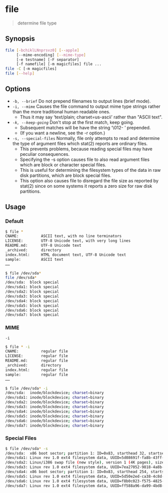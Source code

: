 # file

> determine file type

## Synopsis

```bash
file [-bchiklLNnprsvz0] [--apple]
     [--mime-encoding] [--mime-type]
     [-e testname] [-F separator]
     [-f namefile] [-m magicfiles] file ...
file -C [-m magicfiles]
file [--help]
```

## Options

- `-b, --brief` Do not prepend filenames to output lines (brief mode).
- `-i, --mime` Causes the file command to output mime type strings rather than the more traditional human readable ones.
    - Thus it may say ‘text/plain; charset=us-ascii’ rather than "ASCII text".
- _`-k, --keep-going`_ Don't stop at the first match, keep going.
    - Subsequent matches will be have the string ‘\012- ’ prepended.
    - (If you want a newline, see the -r option.)
- `-s, --special-files` Normally, file only attempts to read and determine the type of argument files which stat(2) reports are ordinary files.
    - This prevents problems, because reading special files may have peculiar consequences.
    - Specifying the -s option causes file to also read argument files which are block or character special files.
    - This is useful for determining the filesystem types of the data in raw disk partitions, which are block special files.
    - This option also causes file to disregard the file size as reported by stat(2) since on some systems it reports a zero size for raw disk partitions.

## Usage

### Default

```bash
$ file *
CNAME:          ASCII text, with no line terminators
LICENSE:        UTF-8 Unicode text, with very long lines
README.md:      UTF-8 Unicode text
_archived:      directory
index.html:     HTML document text, UTF-8 Unicode text
sample:         ASCII text
……
```

```bash
$ file /dev/sda*
file /dev/sda*
/dev/sda:  block special
/dev/sda1: block special
/dev/sda2: block special
/dev/sda3: block special
/dev/sda4: block special
/dev/sda5: block special
/dev/sda6: block special
/dev/sda7: block special
```

### MIME

`-i`

```bash
$ file * -i
CNAME:          regular file
LICENSE:        regular file
README.md:      regular file
_archived:      directory
index.html:     regular file
sample:         regular file
……
```

```bash
$ file /dev/sda* -i
/dev/sda:  inode/blockdevice; charset=binary
/dev/sda1: inode/blockdevice; charset=binary
/dev/sda2: inode/blockdevice; charset=binary
/dev/sda3: inode/blockdevice; charset=binary
/dev/sda4: inode/blockdevice; charset=binary
/dev/sda5: inode/blockdevice; charset=binary
/dev/sda6: inode/blockdevice; charset=binary
/dev/sda7: inode/blockdevice; charset=binary
```

### Special Files

```bash
$ file /dev/sda* -s
/dev/sda:  x86 boot sector; partition 1: ID=0x83, starthead 32, startsector 2048, 25165824 sectors; partition 2: ID=0x82, starthead 254, startsector 25167872, 16777216 sectors; partition 3: ID=0x83, active, starthead 254, startsector 41945088, 8388608 sectors; partition 4: ID=0x5, starthead 254, startsector 50333696, 535603200 sectors, code offset 0x63
/dev/sda1: Linux rev 1.0 ext4 filesystem data, UUID=5d08691f-fa8b-43ff-8ecb-89d4ea6e8c6e (needs journal recovery) (extents) (64bit) (large files) (huge files)
/dev/sda2: Linux/i386 swap file (new style), version 1 (4K pages), size 2097151 pages, no label, UUID=d767dba5-ea15-45ce-8c6c-4f3b0413f871
/dev/sda3: Linux rev 1.0 ext4 filesystem data, UUID=7ea27052-9818-4a8b-9e20-127078e95db1 (needs journal recovery) (extents) (64bit) (large files) (huge files)
/dev/sda4: x86 boot sector; partition 1: ID=0x83, starthead 254, startsector 4096, 16777216 sectors; partition 2: ID=0x5, starthead 254, startsector 16781312, 16779264 sectors, extended partition table, code offset 0x0
/dev/sda5: Linux rev 1.0 ext4 filesystem data, UUID=5d50e2ed-ca38-4c8d-9a1e-9fddb4c9cd83 (needs journal recovery) (extents) (64bit) (large files) (huge files)
/dev/sda6: Linux rev 1.0 ext4 filesystem data, UUID=f8b0c023-f575-4825-abb0-ab5543b350e6 (needs journal recovery) (extents) (64bit) (large files) (huge files)
/dev/sda7: Linux rev 1.0 ext4 filesystem data, UUID=ff588a96-da99-4bd8-9938-bf8d699e9eb8 (needs journal recovery) (extents) (64bit) (large files) (huge files)
```